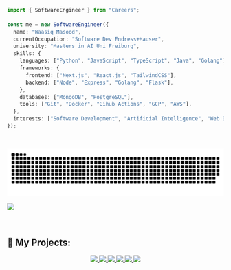 <!-- <img src="./Misc/waasiq-2.gif" /> -->
```TypeScript
import { SoftwareEngineer } from "Careers";

const me = new SoftwareEngineer({
  name: "Waasiq Masood",
  currentOccupation: "Software Dev Endress+Hauser",
  university: "Masters in AI Uni Freiburg",
  skills: {
    languages: ["Python", "JavaScript", "TypeScript", "Java", "Golang"],
    frameworks: {
      frontend: ["Next.js", "React.js", "TailwindCSS"],
      backend: ["Node", "Express", "Golang", "Flask"],
    },
    databases: ["MongoDB", "PostgreSQL"],
    tools: ["Git", "Docker", "Gihub Actions", "GCP", "AWS"],
  },
  interests: ["Software Development", "Artificial Intelligence", "Web Development"],
});
```
<p>&nbsp;</p>

<!-- ## 📚 About Me: -->

<!-- <a href="https://github.com/waasiq/">
  <img align="right" width="350" height="263" src="./Misc/coding.gif">
</a>
 
<div align="left" style="padding-right: 5px;">
  <ul style="line-height: 25px;">
    <li>📚 I am a graduate computer science student at <a href="https://uni-freiburg.de/en/">University of Freiburg</a>, Freiburg, Germany.</li>
    <li>👨‍💻 I am working as a full-stack engineer at <a href="https://ob2.ai/" style="text-decoration: none;">ob2.ai</a></li>
    <li>📙 I am interested in web development, machine learning and self quantification.</li>
    <li>⏰ As a side project I am working on my personal digital garden.
      You can check it out <a href="https://github.com/waasiq/exobrain" style="text-decoration: none;">here.</a></li>
    <li>📧 If you want to collabrate with me or have an interesting offer, do not hesitate to reach out to me at <a href="mailto:waasiqmasood@gmail.com" style="text-decoration: none;">here</a></li>
  </ul>
</div>

<p>&nbsp;</p> -->

![Snake](https://raw.githubusercontent.com/waasiq/waasiq/983af7981b7422e64c764ad513e348cc4c1f665b/github-contribution-grid-snake.svg)
<!-- 
## 👨🏻‍💻 My Languages/Tools:

<div>
  <p>&nbsp;</p>
  <p align="center">
    <img src="https://img.shields.io/badge/next.js-000000?style=for-the-badge&logo=nextdotjs&logoColor=white" alt="next-js"/> 
    <img src="https://img.shields.io/badge/react-%2320232a.svg?style=for-the-badge&logo=react&logoColor=%2361DAFB" alt="react"/> 
    <img src="https://img.shields.io/badge/node.js-%2343853D.svg?style=for-the-badge&logo=node.js&logoColor=white" alt="nodejs"/> 
    <img src="https://img.shields.io/badge/go-%2300ADD8.svg?style=for-the-badge&logo=go&logoColor=white)" alt="golang">
    <img src="https://img.shields.io/badge/express.js-%23404d59.svg?style=for-the-badge&logo=express&logoColor=%2361DAFB" alt="expressjs"/> 
    <img src="https://img.shields.io/badge/javascript-%23323330.svg?style=for-the-badge&logo=javascript&logoColor=%23F7DF1E" alt="javascript"/> 
    <img src="https://img.shields.io/badge/typescript-%23007ACC.svg?style=for-the-badge&logo=typescript&logoColor=white" alt="typescript"/> 
    <img src="https://img.shields.io/badge/python-%2314354C.svg?style=for-the-badge&logo=python&logoColor=white" alt="python"/> 
    <img src="https://img.shields.io/badge/flask-%23000.svg?style=for-the-badge&logo=flask&logoColor=white" alt="flask"/>
    <img src="https://img.shields.io/badge/c++-%2300599C.svg?style=for-the-badge&logo=c%2B%2B&logoColor=white" alt="cpp"/>
  </p>

  <p>&nbsp;</p>
  <p align="center">
    <img  alt="vscode" src="https://img.shields.io/badge/Visual%20Studio%20Code-0078d7.svg?style=for-the-badge&logo=visual-studio-code&logoColor=white" />
    <img  alt="git" src="https://img.shields.io/badge/git-%23F05033.svg?style=for-the-badge&logo=git&logoColor=white" />
    <img alt="aws" src="https://img.shields.io/badge/AWS-%23FF9900.svg?style=for-the-badge&logo=amazon-aws&logoColor=white">
    <img src="https://img.shields.io/badge/Spyder-838485?style=for-the-badge&logo=spyder%20ide&logoColor=maroon" alt="spyder" /> 
    <img src="https://img.shields.io/badge/MongoDB-%234ea94b.svg?style=for-the-badge&logo=mongodb&logoColor=white" alt="mongo" />
    <img src="https://img.shields.io/badge/postgres-%23316192.svg?style=for-the-badge&logo=postgresql&logoColor=white" alt="postgresql" />
    <img src="https://img.shields.io/badge/Amazon%20DynamoDB-4053D6?style=for-the-badge&logo=Amazon%20DynamoDB&logoColor=white" alt="dynamodb" />
    <img src="https://img.shields.io/badge/firebase-%23039BE5.svg?style=for-the-badge&logo=firebase" alt="firebase" />
    <img src="https://img.shields.io/badge/docker-%230db7ed.svg?style=for-the-badge&logo=docker&logoColor=white" alt="docker" />
  </p>
</div>

<p>&nbsp;</p> -->

<!-- <details>
<summary>Contact me</summary>
## ☎️ Contact Me:
<p align="center">
  <a href="mailto:waasiqmasood@gmail.com">
    <img src='https://img.shields.io/badge/Gmail-D14836?style=for-the-badge&logo=gmail&logoColor=white' alt='gmail'>
  </a>

  <a href="https://www.linkedin.com/in/iwaasiq"/>
    <img src='https://img.shields.io/badge/linkedin-%230077B5.svg?style=for-the-badge&logo=linkedin&logoColor=white' alt='linkedin'>
  </a>
</p>
</details>

<p>&nbsp;</p>
<details> -->

<!-- <summary>My Github Stats</summary> -->

<!-- ## 📈 My Github Stats: -->
  <a href="https://github.com/waasiq">
    <img src="https://komarev.com/ghpvc/?username=waasiq&label=Profile+Views&color=2e8b57&style=flat" />
  </a>
<!-- 
  <a href="https://github.com/waasiq">
    <img height="160px" src="https://github-readme-stats.vercel.app/api?username=waasiq&theme=tokyonight&count_private=true&include_all_commits=true&show_icons=true&hide_border=true&border_radius=15&line_height=24" />
  </a> -->

  <!-- <a href="https://github.com/waasiq/">
    <img height="160px" src="https://github-readme-stats.vercel.app/api/top-langs/?username=waasiq&theme=tokyonight&langs_count=6&layout=compact&hide_border=true&border_radius=15&line_height=24&card_width=380&" /> 
  </a> -->
<!-- 
  <p align="center">
  <a href="https://github.com/waasiq/">
    <img src="http://github-readme-streak-stats.herokuapp.com?user=waasiq&theme=tokyonight&date_format=M%20j%5B%2C%20Y%5D" alt='stats' />
  </a> -->

</details>
  
<p>&nbsp;</p>

<!-- PROJECTS -->
## 🚀 My Projects:

<p align="center">
  <a href="https://github.com/waasiq/yakamoz">
    <img src="https://github-readme-stats.vercel.app/api/pin/?username=waasiq&repo=yakamoz&theme=tokyonight&hide_border=true&border_radius=15&&line_height=24" />
  </a>

  <a href="https://github.com/waasiq/eventshare">
    <img src="https://github-readme-stats.vercel.app/api/pin/?username=waasiq&repo=facebook-clone-react&theme=tokyonight&hide_border=true&border_radius=15&&line_height=24" />
  </a>

  <a href="https://github.com/waasiq/movie-recommender">
    <img src="https://github-readme-stats.vercel.app/api/pin/?username=waasiq&repo=movie-recommender&theme=tokyonight&hide_border=true&border_radius=15&&line_height=24" />
  </a>

  <a href="https://github.com/waasiq/rc5-cryptosystem">
    <img src="https://github-readme-stats.vercel.app/api/pin/?username=waasiq&repo=rc5-cryptosystem&theme=tokyonight&hide_border=true&border_radius=15&&line_height=24" />
  </a>

  <a href="https://github.com/waasiq/adventure-nest">
    <img src="https://github-readme-stats.vercel.app/api/pin/?username=waasiq&repo=adventure-nest&theme=tokyonight&hide_border=true&border_radius=15&&line_height=24" />
  </a>

  <a href="https://github.com/waasiq/facebook-clone-react">
    <img src="https://github-readme-stats.vercel.app/api/pin/?username=waasiq&theme=tokyonight&repo=facebook-clone-react&hide_border=true&border_radius=15&&line_height=24" />
  </a>
</p>
